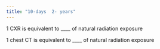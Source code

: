 ```yaml
---
title: "10-days  2- years"
---
```

1 CXR is equivalent to ____ of natural radiation exposure

1 chest CT is equivalent to ____ of natural radiation exposure

